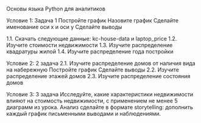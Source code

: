 Основы языка Python для аналитиков

Условие 1: Задача 1
Постройте график
Назовите график
Сделайте именование оси x и оси y
Сделайте выводы

1.1. Скачать следующие данные: kc-house-data и laptop_price
1.2. Изучите стоимости недвижимости
1.3. Изучите распределение квадратуры жилой
1.4. Изучите распределение года постройки

Условие 2: 2 задача
2.1. Изучите распределение домов от наличия вида на набережную
Постройте график
Сделайте выводы
2.2. Изучите распределение этажей домов
2.3. Изучите распределение состояния домов

Условие 3: 3 задача
Исследуйте, какие характеристики недвижимости влияют на стоимость недвижимости, с применением не менее 5 диаграмм из урока.
Анализ сделайте в формате storytelling: дополнить каждый график письменными выводами и наблюдениями.
